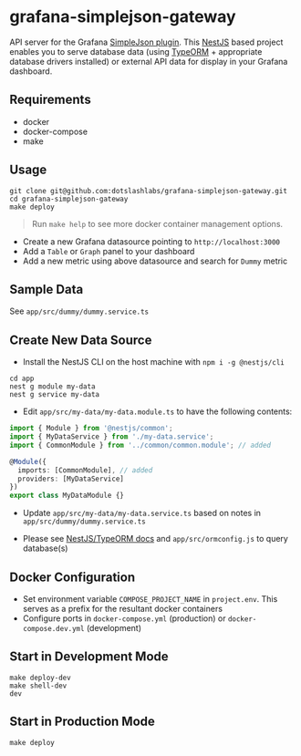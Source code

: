 
# grafana-simplejson-gateway

API server for the Grafana [SimpleJson plugin](https://grafana.com/plugins/grafana-simple-json-datasource). This [NestJS](https://nestjs.com/) based project enables you to serve database data (using [TypeORM](https://typeorm.io/) + appropriate database drivers installed) or external API data for display in your Grafana dashboard.


## Requirements

* docker
* docker-compose
* make


## Usage
```
git clone git@github.com:dotslashlabs/grafana-simplejson-gateway.git
cd grafana-simplejson-gateway
make deploy
```
> Run `make help` to see more docker container management options.

* Create a new Grafana datasource pointing to `http://localhost:3000`
* Add a `Table` or `Graph` panel to your dashboard
* Add a new metric using above datasource and search for `Dummy` metric

## Sample Data
See `app/src/dummy/dummy.service.ts`


## Create New Data Source

* Install the NestJS CLI on the host machine with `npm i -g @nestjs/cli`

```
cd app
nest g module my-data
nest g service my-data
```

* Edit `app/src/my-data/my-data.module.ts` to have the following contents:

```ts
import { Module } from '@nestjs/common';
import { MyDataService } from './my-data.service';
import { CommonModule } from '../common/common.module'; // added

@Module({
  imports: [CommonModule], // added
  providers: [MyDataService]
})
export class MyDataModule {}
```

* Update `app/src/my-data/my-data.service.ts` based on notes in `app/src/dummy/dummy.service.ts`

* Please see [NestJS/TypeORM docs](https://docs.nestjs.com/techniques/database) and `app/src/ormconfig.js` to query database(s)


## Docker Configuration

* Set environment variable `COMPOSE_PROJECT_NAME` in `project.env`. This serves as a prefix for the resultant docker containers
* Configure ports in `docker-compose.yml` (production) or `docker-compose.dev.yml` (development)


## Start in Development Mode
```
make deploy-dev
make shell-dev
dev
```


## Start in Production Mode
```
make deploy
```
